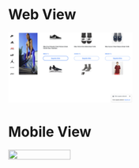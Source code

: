 # Web View

<img src="webimage.png?raw=true" width="50%" height="50%">

# Mobile View

<img src="mobileimage.png?raw=true" width="50%" height="50%">
